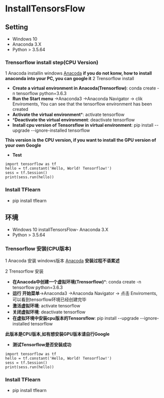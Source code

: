 # InstallTensorsFlow
## Setting
- Windows 10
- Anaconda 3.X
- Python > 3.5.64

### Trensorflow install step(CPU Version)
1 Anacoda installin windows [Anacoda](https://www.anaconda.com/download/) **if you do not konw, how to install anaconda into your PC, you can google it**
2 Trensorflow install
  - **Create a virtual environment in Anacoda(Trensorflow)**: conda create -n tensorflow python=3.6.3
  - **Run the Start menu** ->Anaconda3 ->Anaconda Navigator -> clik Enviroments, You can see that the tensorflow environment has been created
  - **Activate the virtual environment***: activate tensorflow
  - ***Deactivate the virtual environment**: deactivate tensorflow
  - **Install cpu version of Tensorsflow in virtual environment**: pip install --upgrade --ignore-installed tensorflow
  
  **This version is the CPU version, if you want to install the GPU version of your own Google**
  - **Test**
   ``` 
  import tensorflow as tf
  hello = tf.constant('Hello, World! Tensorflow!')
  sess = tf.Session()
  print(sess.run(hello))
   ``` 
 ### Install TFlearn
 - pip install tflearn



## 环境
- Windows 10
installTensorsFlow- Anaconda 3.X
- Python > 3.5.64

### Trensorflow 安装(CPU版本)
1 Anacoda 安装 windows版本 [Anacoda](https://www.anaconda.com/download/) **安装过程不语累述**

2 Trensorflow 安装
  - **在Anacoda中创建一个虚拟环境(Trensorflow)***: conda create -n tensorflow python=3.6.3
  - **运行 开始菜单**->Anaconda3 ->Anaconda Navigator -> 点击 Enviroments, 可以看到tensorflow环境已经创建完毕
  - **激活虚拟环境**: activate tensorflow
  - **关闭虚拟环境**: deactivate tensorflow
  - **在虚拟环境中安装cpu版本的Tensorsflow**: pip install --upgrade --ignore-installed tensorflow
  
  **此版本是CPU版本,如有想安装GPU版本请自行Google**
  - **测试Tensorflow是否安装成功**
   ``` 
  import tensorflow as tf
  hello = tf.constant('Hello, World! Tensorflow!')
  sess = tf.Session()
  print(sess.run(hello))
   ``` 
### Install TFlearn
 - pip install tflearn 
